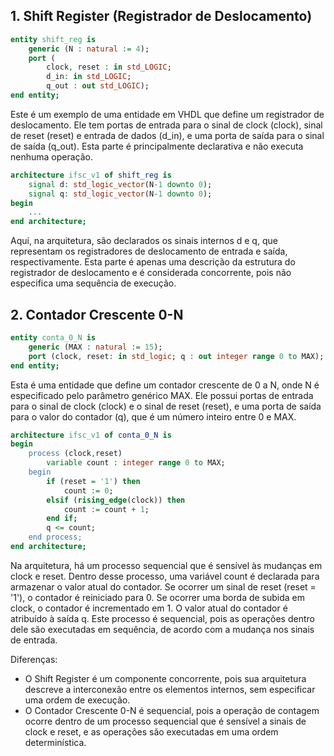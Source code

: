 ## 1. Shift Register (Registrador de Deslocamento)
````vhdl
entity shift_reg is
    generic (N : natural := 4);
    port (
        clock, reset : in std_LOGIC;
        d_in: in std_LOGIC;
        q_out : out std_LOGIC);
end entity;
````
Este é um exemplo de uma entidade em VHDL que define um registrador de deslocamento. Ele tem portas de entrada para o sinal de clock (clock), sinal de reset (reset) e entrada de dados (d_in), e uma porta de saída para o sinal de saída (q_out). Esta parte é principalmente declarativa e não executa nenhuma operação.

````vhdl
architecture ifsc_v1 of shift_reg is
    signal d: std_logic_vector(N-1 downto 0);
    signal q: std_logic_vector(N-1 downto 0);
begin
    ...
end architecture;
````
Aqui, na arquitetura, são declarados os sinais internos d e q, que representam os registradores de deslocamento de entrada e saída, respectivamente. Esta parte é apenas uma descrição da estrutura do registrador de deslocamento e é considerada concorrente, pois não especifica uma sequência de execução.

## 2. Contador Crescente 0-N
````vhdl
entity conta_0_N is
    generic (MAX : natural := 15);
    port (clock, reset: in std_logic; q : out integer range 0 to MAX);
end entity;
````
Esta é uma entidade que define um contador crescente de 0 a N, onde N é especificado pelo parâmetro genérico MAX. Ele possui portas de entrada para o sinal de clock (clock) e o sinal de reset (reset), e uma porta de saída para o valor do contador (q), que é um número inteiro entre 0 e MAX.

````vhdl
architecture ifsc_v1 of conta_0_N is
begin
    process (clock,reset)
        variable count : integer range 0 to MAX;
    begin
        if (reset = '1') then
            count := 0;
        elsif (rising_edge(clock)) then
            count := count + 1;
        end if;
        q <= count;
    end process;
end architecture;
````
Na arquitetura, há um processo sequencial que é sensível às mudanças em clock e reset. Dentro desse processo, uma variável count é declarada para armazenar o valor atual do contador. Se ocorrer um sinal de reset (reset = '1'), o contador é reiniciado para 0. Se ocorrer uma borda de subida em clock, o contador é incrementado em 1. O valor atual do contador é atribuído à saída q. Este processo é sequencial, pois as operações dentro dele são executadas em sequência, de acordo com a mudança nos sinais de entrada.

Diferenças:
- O Shift Register é um componente concorrente, pois sua arquitetura descreve a interconexão entre os elementos internos, sem especificar uma ordem de execução.
- O Contador Crescente 0-N é sequencial, pois a operação de contagem ocorre dentro de um processo sequencial que é sensível a sinais de clock e reset, e as operações são executadas em uma ordem determinística.
